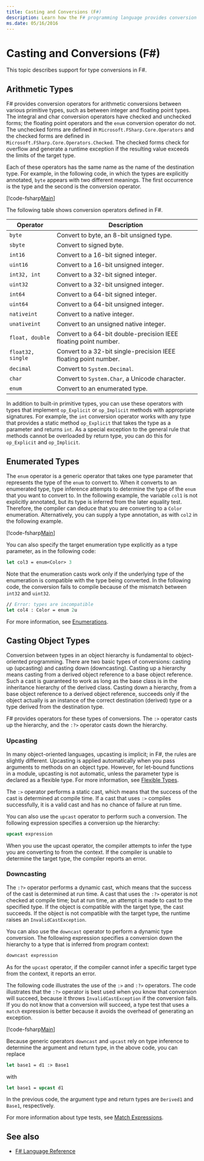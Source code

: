 ```yaml
---
title: Casting and Conversions (F#)
description: Learn how the F# programming language provides conversion operators for arithmetic conversions between various primitive types.
ms.date: 05/16/2016
---
```

# Casting and Conversions (F#)

This topic describes support for type conversions in F#.

## Arithmetic Types

F# provides conversion operators for arithmetic conversions between various primitive types, such as between integer and floating point types. The integral and char conversion operators have checked and unchecked forms; the floating point operators and the `enum` conversion operator do not. The unchecked forms are defined in `Microsoft.FSharp.Core.Operators` and the checked forms are defined in `Microsoft.FSharp.Core.Operators.Checked`. The checked forms check for overflow and generate a runtime exception if the resulting value exceeds the limits of the target type.

Each of these operators has the same name as the name of the destination type. For example, in the following code, in which the types are explicitly annotated, `byte` appears with two different meanings. The first occurrence is the type and the second is the conversion operator.

[!code-fsharp[Main](../../../samples/snippets/fsharp/lang-ref-2/snippet4401.fs)]

The following table shows conversion operators defined in F#.


|     Operator      |                           Description                            |
|-------------------|------------------------------------------------------------------|
|      `byte`       |             Convert to byte, an 8-bit unsigned type.             |
|      `sbyte`      |                     Convert to signed byte.                      |
|      `int16`      |               Convert to a 16-bit signed integer.                |
|     `uint16`      |              Convert to a 16-bit unsigned integer.               |
|   `int32, int`    |               Convert to a 32-bit signed integer.                |
|     `uint32`      |              Convert to a 32-bit unsigned integer.               |
|      `int64`      |               Convert to a 64-bit signed integer.                |
|     `uint64`      |              Convert to a 64-bit unsigned integer.               |
|    `nativeint`    |                   Convert to a native integer.                   |
|   `unativeint`    |              Convert to an unsigned native integer.              |
|  `float, double`  | Convert to a 64-bit double-precision IEEE floating point number. |
| `float32, single` | Convert to a 32-bit single-precision IEEE floating point number. |
|     `decimal`     |                   Convert to `System.Decimal`.                   |
|      `char`       |          Convert to `System.Char`, a Unicode character.          |
|      `enum`       |                  Convert to an enumerated type.                  |

In addition to built-in primitive types, you can use these operators with types that implement `op_Explicit` or `op_Implicit` methods with appropriate signatures. For example, the `int` conversion operator works with any type that provides a static method `op_Explicit` that takes the type as a parameter and returns `int`. As a special exception to the general rule that methods cannot be overloaded by return type, you can do this for `op_Explicit` and `op_Implicit`.

## Enumerated Types

The `enum` operator is a generic operator that takes one type parameter that represents the type of the `enum` to convert to. When it converts to an enumerated type, type inference attempts to determine the type of the `enum` that you want to convert to. In the following example, the variable `col1` is not explicitly annotated, but its type is inferred from the later equality test. Therefore, the compiler can deduce that you are converting to a `Color` enumeration. Alternatively, you can supply a type annotation, as with `col2` in the following example.

[!code-fsharp[Main](../../../samples/snippets/fsharp/lang-ref-2/snippet4402.fs)]

You can also specify the target enumeration type explicitly as a type parameter, as in the following code:

```fsharp
let col3 = enum<Color> 3
```

Note that the enumeration casts work only if the underlying type of the enumeration is compatible with the type being converted. In the following code, the conversion fails to compile because of the mismatch between `int32` and `uint32`.

```fsharp
// Error: types are incompatible
let col4 : Color = enum 2u
```

For more information, see [Enumerations](enumerations.md).

## Casting Object Types

Conversion between types in an object hierarchy is fundamental to object-oriented programming. There are two basic types of conversions: casting up (upcasting) and casting down (downcasting). Casting up a hierarchy means casting from a derived object reference to a base object reference. Such a cast is guaranteed to work as long as the base class is in the inheritance hierarchy of the derived class. Casting down a hierarchy, from a base object reference to a derived object reference, succeeds only if the object actually is an instance of the correct destination (derived) type or a type derived from the destination type.

F# provides operators for these types of conversions. The `:>` operator casts up the hierarchy, and the `:?>` operator casts down the hierarchy.

### Upcasting

In many object-oriented languages, upcasting is implicit; in F#, the rules are slightly different. Upcasting is applied automatically when you pass arguments to methods on an object type. However, for let-bound functions in a module, upcasting is not automatic, unless the parameter type is declared as a flexible type. For more information, see [Flexible Types](flexible-Types.md).

The `:>` operator performs a static cast, which means that the success of the cast is determined at compile time. If a cast that uses `:>` compiles successfully, it is a valid cast and has no chance of failure at run time.

You can also use the `upcast` operator to perform such a conversion. The following expression specifies a conversion up the hierarchy:

```fsharp
upcast expression
```

When you use the upcast operator, the compiler attempts to infer the type you are converting to from the context. If the compiler is unable to determine the target type, the compiler reports an error.

### Downcasting

The `:?>` operator performs a dynamic cast, which means that the success of the cast is determined at run time. A cast that uses the `:?>` operator is not checked at compile time; but at run time, an attempt is made to cast to the specified type. If the object is compatible with the target type, the cast succeeds. If the object is not compatible with the target type, the runtime raises an `InvalidCastException`.

You can also use the `downcast` operator to perform a dynamic type conversion. The following expression specifies a conversion down the hierarchy to a type that is inferred from program context:

```fsharp
downcast expression
```

As for the `upcast` operator, if the compiler cannot infer a specific target type from the context, it reports an error.

The following code illustrates the use of the `:>` and `:?>` operators. The code illustrates that the `:?>` operator is best used when you know that conversion will succeed, because it throws `InvalidCastException` if the conversion fails. If you do not know that a conversion will succeed, a type test that uses a `match` expression is better because it avoids the overhead of generating an exception.

[!code-fsharp[Main](../../../samples/snippets/fsharp/lang-ref-2/snippet4403.fs)]

Because generic operators `downcast` and `upcast` rely on type inference to determine the argument and return type, in the above code, you can replace

```fsharp
let base1 = d1 :> Base1
```

with

```fsharp
let base1 = upcast d1
```

In the previous code, the argument type and return types are `Derived1` and `Base1`, respectively.

For more information about type tests, see [Match Expressions](match-Expressions.md).

## See also

- [F# Language Reference](index.md)
